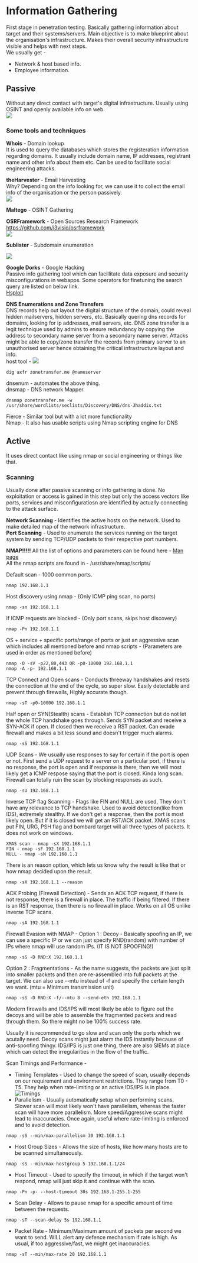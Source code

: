# Information Gathering

First stage in penetration testing. Basically gathering information about target and their systems/servers. Main objective is to make blueprint about the organisation's infrastructure. Makes their overall security infrastructure visible and helps with next steps.  
We usually get -   
* Network & host based info.  
* Employee information.  

## Passive  
Without any direct contact with target's digital infrastructure. Usually using OSINT and openly available info on web.  
![](passive_info.png)  
### Some tools and techniques  

**Whois** - Domain lookup    
It is used to query the databases which stores the registeration information regarding domains. It usually include domain name, IP addresses, registrant name and other info about them etc. Can be used to facilitate social engineering attacks.  

**theHarvester** - Email Harvesting  
Why? Depending on the info looking for, we can use it to collect the email info of the organisation or the person passively.  
![](harvester.png)  

**Maltego** - OSINT Gathering  

**OSRFramework** - Open Sources Research Framework  
https://github.com/i3visio/osrframework  
![](osrf.png)  

**Sublister** - Subdomain enumeration

![](sublister.png)

**Google Dorks** - Google Hacking  
Passive info gathering tool which can facillitate data exposure and security misconfigurations in webapps. Some operators for finetuning the search query are listed on below link.  
[Hsploit](https://hackersploit.org/google-hacking-for-penetration-testing/)  

**DNS Enumerations and Zone Transfers**  
DNS records help out layout the digital structure of the domain, could reveal hidden mailservers, hidden servers, etc. Basically quering dns records for domains, looking for ip addresses, mail servers, etc. DNS zone transfer is a legit technique used by admins to ensure redundancy by copying the address to secondary name server from a secondary name server. 
Attacks might be able to copy/zone transfer the records from primary server to an unauthorised server hence obtaining the critical infrastructure layout and info.  
host tool - ![](zonetransfer.em.png)
```
dig axfr zonetransfer.me @nameserver
```  
dnsenum - automates the above thing.  
dnsmap - DNS network Mapper.   
```
dnsmap zonetransfer.me -w /usr/share/wordlists/seclists/Discovery/DNS/dns-Jhaddix.txt     
```
Fierce - Similar tool but with a lot more functionality  
Nmap - It also has usable scripts using Nmap scripting engine for DNS  

## Active  
It uses direct contact like using nmap or social engineering or things like that.  

### Scanning  
Usually done after passive scanning or info gathering is done. No exploitation or access is gained in this step but only the access vectors like ports, services and misconfiguratiosn are identified by actually connecting to the attack surface.  

**Network Scanning** - Identifies the active hosts on the network. Used to make detailed map of the network infrastructure.  
**Port Scanning** - Used to enumerate the services running on the target system by sending TCP/UDP packets to their respective port numbers.  

**NMAP!!!!!**
All the list of options and parameters can be found here - [Man page](https://linux.die.net/man/1/nmap)  
All the nmap scripts are found in - /usr/share/nmap/scripts/  

Default scan - 1000 common ports.
```
nmap 192.168.1.1
```
Host discovery using nmap - (Only ICMP ping scan, no ports)
```
nmap -sn 192.168.1.1
```
If ICMP requests are blocked - (Only port scans, skips host discovery)
```
nmap -Pn 192.168.1.1
```
OS + service + specific ports/range of ports or just an aggressive scan which includes all mentioned before and nmap scripts - (Parameters are used in order as mentioned before)
```
nmap -O -sV -p22,80,443 OR -p0-10000 192.168.1.1
nmap -A -p- 192.168.1.1
```
TCP Connect and Open scans - Conducts threeway handshakes and resets the connection at the end of the cycle, so super slow. Easily detectable and prevent through firewalls, Highly accurate though. 
```
nmap -sT -p0-10000 192.168.1.1 
```
Half open or SYN(Stealth) scans - Establish TCP connection but do not let the whole TCP handshake goes through. Sends SYN packet and receive a SYN-ACK if open. If closed then we receive a RST packet. Can evade firewall and makes a bit less sound and doesn't trigger much alarms.  
```
nmap -sS 192.168.1.1
```
UDP Scans - We usually use responses to say for certain if the port is open or not. First send a UDP request to a server on a particular port, if there is no response, the port is open and if response is there, then we will most likely get a ICMP respose saying that the port is closed. Kinda long scan. Firewall can totally ruin the scan by blocking responses as such. 
```
nmap -sU 192.168.1.1
```
Inverse TCP flag Scanning - Flags like FIN and NULL are used, They don't have any relevance to TCP handshake. Used to avoid detection(like from IDS), extremely stealthy. If we don't get a response, then the port is most likely open. But if it is closed we will get an RST/ACK packet. XMAS scans put FIN, URG, PSH flag and bombard target will all three types of packets. It does not work on windows.
```
XMAS scan - nmap -sX 192.168.1.1
FIN - nmap -sF 192.168.1.1
NULL - nmap -sN 192.168.1.1
```
There is an reason option, which lets us know why the result is like that or how nmap decided upon the result.
```
nmap -sX 192.168.1.1 --reason
```

ACK Probing (Firewall Detection) - Sends an ACK TCP request, if there is not response, there is a firewall in place. The traffic if being filtered. If there is an RST response, then there is no firewall in place. Works on all OS unlike inverse TCP scans.
```
nmap -sA 192.168.1.1
```
Firewall Evasion with NMAP - Option 1 : Decoy - Basically spoofing an IP, we can use a specific IP or we can just specify RND(random) with number of IPs where nmap will use random IPs. (IT IS NOT SPOOFING!)
```
nmap -sS -D RND:X 192.168.1.1
```
Option 2 : Fragmentations - As the name suggests, the packets are just split into smaller packets and then are re-assembled into full packets at the target. We can also use --mtu instead of -f and specify the certain length we want. (mtu = Minimum transmission unit)
```
nmap -sS -D RND:X -f/--mtu 8 --send-eth 192.168.1.1
```
Modern firewalls and IDS/IPS will most likely be able to figure out the decoys and will be able to assemble the fragmented packets and read through them. So there might no be 100% success rate.

Usually it is recommended to go slow and scan only the ports which we acutally need. Decoy scans might just alarm the IDS instantly because of anti-spoofing thingy. IDS/IPS is just one thing, there are also SIEMs at place which can detect the irregularities in the flow of the traffic.  

Scan Timings and Performance - 
- Timing Templates - Used to change the speed of scan, usually depends on our requirement and environment restrictions. They range from T0 - T5. They help when rate-limiting or an active IDS/IPS is in place.
![Timings](Timings.png)
- Parallelism - Usually automatically setup when performing scans. Slower scan will most likely won't have parallelism, whereas the faster scan will have more parallelism. More speed/Aggressive scans might lead to inaccuracies. Once again, useful where rate-limiting is enforced and to avoid detection. 
```
nmap -sS --min/max-parallelism 30 192.168.1.1
```
- Host Group Sizes - Allows the size of hosts, like how many hosts are to be scanned simultaneously. 
```
nmap -sS --min/max-hostgroup 5 192.168.1.1/24
```
- Host Timeout - Used to specify the timeout, in which if the target won't respond, nmap will just skip it and continue with the scan.
```
nmap -Pn -p- --host-timeout 30s 192.168.1-255.1-255
```
- Scan Delay - Allows to pause nmap for a specific amount of time between the requests.
```
nmap -sT --scan-delay 5s 192.168.1.1
```
- Packet Rate - Minimum/Maximum amount of packets per second we want to send. WILL alert any defence mechanism if rate is high. As usual, if too aggressive/fast, we might get inaccuracies.  
```
nmap -sT --min/max-rate 20 192.168.1.1
```